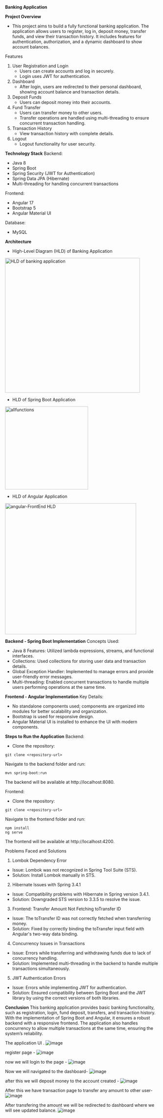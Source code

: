 **Banking Application**

**Project Overview**
- This project aims to build a fully functional banking application. The application allows users to register, log in, deposit money, transfer funds, and view their transaction history. It includes features for authentication, authorization, and a dynamic dashboard to show account balances.

Features
1. User Registration and Login
   - Users can create accounts and log in securely.
   - Login uses JWT for authentication.
2. Dashboard
   - After login, users are redirected to their personal dashboard, showing account balance and transaction details.
3. Deposit Funds
   - Users can deposit money into their accounts.
4. Fund Transfer
   - Users can transfer money to other users.
   - Transfer operations are handled using multi-threading to ensure concurrent transaction handling.
5. Transaction History
   - View transaction history with complete details.
6. Logout
   - Logout functionality for user security.
     
**Technology Stack**
Backend:
- Java 8
- Spring Boot
- Spring Security (JWT for Authentication)
- Spring Data JPA (Hibernate)
- Multi-threading for handling concurrent transactions
     
Frontend:
- Angular 17
- Bootstrap 5
- Angular Material UI
     
Database:
- MySQL

     
**Architecture**
- High-Level Diagram (HLD) of Banking Application
 <img width="440" alt="HLD of banking application " src="https://github.com/user-attachments/assets/616e04bb-15da-4a2c-bc5b-1a25aa06cabc" /> 


- HLD of Spring Boot Application
<img width="271" alt="allfunctions" src="https://github.com/user-attachments/assets/2b6a7cdf-edde-4758-b49a-dbb54c83ca0d" />

- HLD of Angular Application

<img width="428" alt="angular-FrontEnd HLD" src="https://github.com/user-attachments/assets/bfdcafd2-0255-410a-b6d2-f871f70fb961" />

**Backend - Spring Boot Implementation**
Concepts Used:
- Java 8 Features: Utilized lambda expressions, streams, and functional interfaces.
- Collections: Used collections for storing user data and transaction details.
- Global Exception Handler: Implemented to manage errors and provide user-friendly error messages.
- Multi-threading: Enabled concurrent transactions to handle multiple users performing operations at the same time.
  
**Frontend - Angular Implementation**
Key Details:
- No standalone components used; components are organized into modules for better scalability and organization.
- Bootstrap is used for responsive design.
- Angular Material UI is installed to enhance the UI with modern components.

  
**Steps to Run the Application**
Backend:
- Clone the repository:
```
git clone <repository-url>
```
Navigate to the backend folder and run:
```
mvn spring-boot:run
```
The backend will be available at http://localhost:8080.

Frontend:
- Clone the repository:
```
git clone <repository-url>
```
Navigate to the frontend folder and run:
```
npm install
ng serve
```
The frontend will be available at http://localhost:4200.

Problems Faced and Solutions
1. Lombok Dependency Error
- Issue: Lombok was not recognized in Spring Tool Suite (STS).
- Solution: Install Lombok manually in STS.
2. Hibernate Issues with Spring 3.4.1
- Issue: Compatibility problems with Hibernate in Spring version 3.4.1.
- Solution: Downgraded STS version to 3.3.5 to resolve the issue.
3. Frontend: Transfer Amount Not Fetching toTransfer ID
- Issue: The toTransfer ID was not correctly fetched when transferring money.
- Solution: Fixed by correctly binding the toTransfer input field with Angular's two-way data binding.
4. Concurrency Issues in Transactions
- Issue: Errors while transferring and withdrawing funds due to lack of concurrency handling.
- Solution: Implemented multi-threading in the backend to handle multiple transactions simultaneously.
5. JWT Authentication Errors
- Issue: Errors while implementing JWT for authentication.
- Solution: Ensured compatibility between Spring Boot and the JWT library by using the correct versions of both libraries.
  
**Conclusion**
This banking application provides basic banking functionality, such as registration, login, fund deposit, transfers, and transaction history. With the implementation of Spring Boot and Angular, it ensures a robust backend with a responsive frontend. The application also handles concurrency to allow multiple transactions at the same time, ensuring the system’s reliability.



The application UI  .
![image](https://github.com/user-attachments/assets/06dd2228-69bc-4eed-aa70-f819829182ca)

register page - 
![image](https://github.com/user-attachments/assets/d8c7d188-2d72-4039-a3cb-cd9fb03a96e6)

now we will login to the page - 
![image](https://github.com/user-attachments/assets/308a3ceb-4cc7-42e3-b8a7-3a995cf8ed8a)

Now we will navigated to the dashboard-
![image](https://github.com/user-attachments/assets/dc2c1fb6-d63f-4d8a-836a-4abc5b029fec)

after this we will deposit money to the account created - 
![image](https://github.com/user-attachments/assets/6add67ca-2fa6-4aa9-8b9b-90b179a37119)


After this we have transaction page to transfer any amount to other user-
![image](https://github.com/user-attachments/assets/a85a4f97-a4e6-4147-98a4-67cbe49d610f)

After transfering the amount we will be redirected to dashboard where we will see updated balance.
![image](https://github.com/user-attachments/assets/03ab3de9-3bcc-4422-8dfc-1b1c9e20d8b3)





